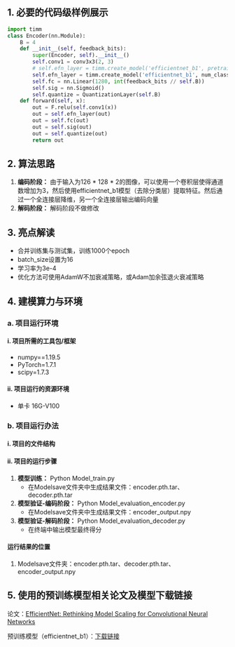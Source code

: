 ## 1. 必要的代码级样例展示

```python
import timm
class Encoder(nn.Module):
    B = 4
    def __init__(self, feedback_bits):
        super(Encoder, self).__init__()
        self.conv1 = conv3x3(2, 3)
        # self.efn_layer = timm.create_model('efficientnet_b1', pretrained=True, num_classes=0)
        self.efn_layer = timm.create_model('efficientnet_b1', num_classes=0)
        self.fc = nn.Linear(1280, int(feedback_bits // self.B))
        self.sig = nn.Sigmoid()
        self.quantize = QuantizationLayer(self.B)
    def forward(self, x):
        out = F.relu(self.conv1(x))
        out = self.efn_layer(out)
        out = self.fc(out)
        out = self.sig(out)
        out = self.quantize(out)
        return out
```



## 2. 算法思路

1. **编码阶段：** 由于输入为126 * 128 * 2的图像，可以使用一个卷积层使得通道数增加为3，然后使用efficientnet_b1模型（去除分类层）提取特征。然后通过一个全连接层降维，另一个全连接层输出编码向量
2. **解码阶段：** 解码阶段不做修改



## 3. 亮点解读

- 合并训练集与测试集，训练1000个epoch
- batch_size设置为16
- 学习率为3e-4
- 优化方法可使用AdamW不加衰减策略，或Adam加余弦退火衰减策略





## 4. 建模算力与环境
### a. 项目运行环境
#### i. 项目所需的工具包/框架
* numpy==1.19.5
* PyTorch=1.7.1
* scipy=1.7.3

#### ii. 项目运行的资源环境
* 单卡 16G-V100

### b. 项目运行办法
#### i. 项目的文件结构
#### ii. 项目的运行步骤
1. **模型训练：** Python Model_train.py
   - 在Modelsave文件夹中生成结果文件：encoder.pth.tar、decoder.pth.tar
2. **模型验证-编码阶段：** Python Model_evaluation_encoder.py
   - 在Modelsave文件夹中生成结果文件：encoder_output.npy
3. **模型验证-解码阶段：** Python Model_evaluation_decoder.py
   - 在终端中输出模型最终得分

#### 运行结果的位置
1. Modelsave文件夹：encoder.pth.tar、decoder.pth.tar、encoder_output.npy



## 5. 使用的预训练模型相关论文及模型下载链接

论文：[EfficientNet: Rethinking Model Scaling for Convolutional Neural Networks](https://arxiv.org/pdf/1905.11946.pdf)

预训练模型（efficientnet_b1）：[下载链接](https://github.com/rwightman/pytorch-image-models/releases/download/v0.1-weights/efficientnet_b1-533bc792.pth)

